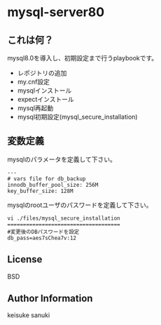 mysql-server80
=========

## これは何？

mysql8.0を導入し、初期設定まで行うplaybookです。

- レポジトリの追加
- my.cnf設定
- mysqlインストール
- expectインストール
- mysql再起動
- mysql初期設定(mysql_secure_installation)

## 変数定義

mysqlのパラメータを定義して下さい。

```
---
# vars file for db_backup
innodb_buffer_pool_size: 256M
key_buffer_size: 128M
```

mysqlのrootユーザのパスワードを定義して下さい。

```
vi ./files/mysql_secure_installation
====================================
#変更後のDBパスワードを設定
db_pass=aes7sChea7v:12
```

License
-------

BSD

Author Information
------------------

keisuke sanuki
